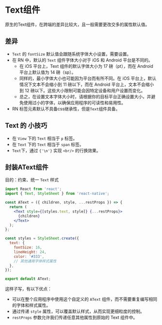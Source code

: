 # Text组件

原生的Text组件，在跨端的差异比较大，且一般需要更改交多的属性默认值。

## 差异

- `Text` 的 `fontSize` 默认值会跟随系统字体大小设置，需要设置。 
- 在 RN 中，默认的 `Text` 组件字体大小对于 iOS 和 Android 平台是不同的。
  - 在 iOS 平台上，Text 组件的默认字体大小为 17 磅（pt），而在 Android 平台上默认值为 14 磅（sp）。 
  - 同样的，最小字体大小也可能因为平台而有所不同。在 iOS 平台上，默认情况下文本不会缩小到 11 磅以下，而在 Android 平台上，文本不会缩小到 12 磅以下。这些大小限制可能会因特定设备和用户设置而变化。 
  - 总之，在设置文本字体大小时，请根据你的目标平台正确设置大小，并避免使用过小的字体，以确保应用程序的可读性和易用性。
- RN 标签元素默认不具备css继承性，但是`Text`组件具备。

## Text 的 小技巧

- 在 `View` 下的 `Text` 相当于 `p` 标签。 
- 在 `Text` 下的 `Text` 相当于 `span` 标签。
- `Text`下，通过 `{'\n'}` 实现 `<br/>` 的行换效果。

## 封装AText组件

目的：约束、统一 `Text` 样式

```jsx
import React from 'react';
import { Text, StyleSheet } from 'react-native';

const AText = ({ children, style, ...restProps }) => {
  return (
    <Text style={[styles.text, style]} {...restProps}>
      {children}
    </Text>
  );
};

const styles = StyleSheet.create({
  text: {
    fontSize: 16,
    lineHeight: 24,
    color: '#333',
    // 其他通用字体样式属性
  },
});

export default AText;
```

这样子写，有以下优点：
- 可以在整个应用程序中使用这个自定义的 `AText` 组件，而不需要重复编写相同的字体和样式属性。
- 通过传递 `style` 属性，可以覆盖默认样式，从而实现更细粒度的控制。
- `restProps` 参数允许我们传递任意其他属性到原始的 Text 组件中。



